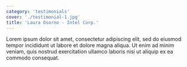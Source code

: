 ```yaml
---
category: 'testimonials'
cover: './testimonial-1.jpg'
title: 'Laura Osorno - Intel Corp.'
---
```


Lorem ipsum dolor sit amet, consectetur adipiscing elit, sed do eiusmod tempor incididunt ut labore et dolore magna aliqua. Ut enim ad minim veniam, quis nostrud exercitation ullamco laboris nisi ut aliquip ex ea commodo consequat.
